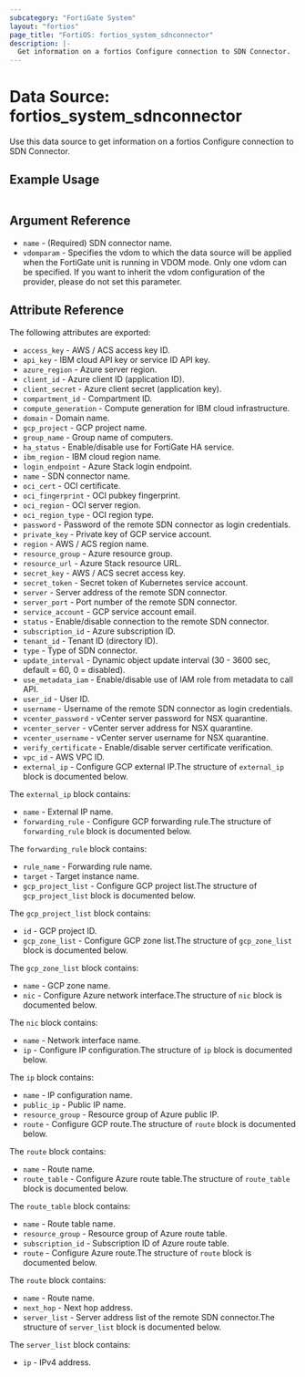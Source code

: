 ```yaml
---
subcategory: "FortiGate System"
layout: "fortios"
page_title: "FortiOS: fortios_system_sdnconnector"
description: |-
  Get information on a fortios Configure connection to SDN Connector.
---
```


# Data Source: fortios_system_sdnconnector
Use this data source to get information on a fortios Configure connection to SDN Connector.


## Example Usage

```hcl

```

## Argument Reference

* `name` - (Required) SDN connector name.
* `vdomparam` - Specifies the vdom to which the data source will be applied when the FortiGate unit is running in VDOM mode. Only one vdom can be specified. If you want to inherit the vdom configuration of the provider, please do not set this parameter.

## Attribute Reference

The following attributes are exported:

* `access_key` - AWS / ACS access key ID.
* `api_key` - IBM cloud API key or service ID API key.
* `azure_region` - Azure server region.
* `client_id` - Azure client ID (application ID).
* `client_secret` - Azure client secret (application key).
* `compartment_id` - Compartment ID.
* `compute_generation` - Compute generation for IBM cloud infrastructure.
* `domain` - Domain name.
* `gcp_project` - GCP project name.
* `group_name` - Group name of computers.
* `ha_status` - Enable/disable use for FortiGate HA service.
* `ibm_region` - IBM cloud region name.
* `login_endpoint` - Azure Stack login endpoint.
* `name` - SDN connector name.
* `oci_cert` - OCI certificate.
* `oci_fingerprint` - OCI pubkey fingerprint.
* `oci_region` - OCI server region.
* `oci_region_type` - OCI region type.
* `password` - Password of the remote SDN connector as login credentials.
* `private_key` - Private key of GCP service account.
* `region` - AWS / ACS region name.
* `resource_group` - Azure resource group.
* `resource_url` - Azure Stack resource URL.
* `secret_key` - AWS / ACS secret access key.
* `secret_token` - Secret token of Kubernetes service account.
* `server` - Server address of the remote SDN connector.
* `server_port` - Port number of the remote SDN connector.
* `service_account` - GCP service account email.
* `status` - Enable/disable connection to the remote SDN connector.
* `subscription_id` - Azure subscription ID.
* `tenant_id` - Tenant ID (directory ID).
* `type` - Type of SDN connector.
* `update_interval` - Dynamic object update interval (30 - 3600 sec, default = 60, 0 = disabled).
* `use_metadata_iam` - Enable/disable use of IAM role from metadata to call API.
* `user_id` - User ID.
* `username` - Username of the remote SDN connector as login credentials.
* `vcenter_password` - vCenter server password for NSX quarantine.
* `vcenter_server` - vCenter server address for NSX quarantine.
* `vcenter_username` - vCenter server username for NSX quarantine.
* `verify_certificate` - Enable/disable server certificate verification.
* `vpc_id` - AWS VPC ID.
* `external_ip` - Configure GCP external IP.The structure of `external_ip` block is documented below.

The `external_ip` block contains:

* `name` - External IP name.
* `forwarding_rule` - Configure GCP forwarding rule.The structure of `forwarding_rule` block is documented below.

The `forwarding_rule` block contains:

* `rule_name` - Forwarding rule name.
* `target` - Target instance name.
* `gcp_project_list` - Configure GCP project list.The structure of `gcp_project_list` block is documented below.

The `gcp_project_list` block contains:

* `id` - GCP project ID.
* `gcp_zone_list` - Configure GCP zone list.The structure of `gcp_zone_list` block is documented below.

The `gcp_zone_list` block contains:

* `name` - GCP zone name.
* `nic` - Configure Azure network interface.The structure of `nic` block is documented below.

The `nic` block contains:

* `name` - Network interface name.
* `ip` - Configure IP configuration.The structure of `ip` block is documented below.

The `ip` block contains:

* `name` - IP configuration name.
* `public_ip` - Public IP name.
* `resource_group` - Resource group of Azure public IP.
* `route` - Configure GCP route.The structure of `route` block is documented below.

The `route` block contains:

* `name` - Route name.
* `route_table` - Configure Azure route table.The structure of `route_table` block is documented below.

The `route_table` block contains:

* `name` - Route table name.
* `resource_group` - Resource group of Azure route table.
* `subscription_id` - Subscription ID of Azure route table.
* `route` - Configure Azure route.The structure of `route` block is documented below.

The `route` block contains:

* `name` - Route name.
* `next_hop` - Next hop address.
* `server_list` - Server address list of the remote SDN connector.The structure of `server_list` block is documented below.

The `server_list` block contains:

* `ip` - IPv4 address.
